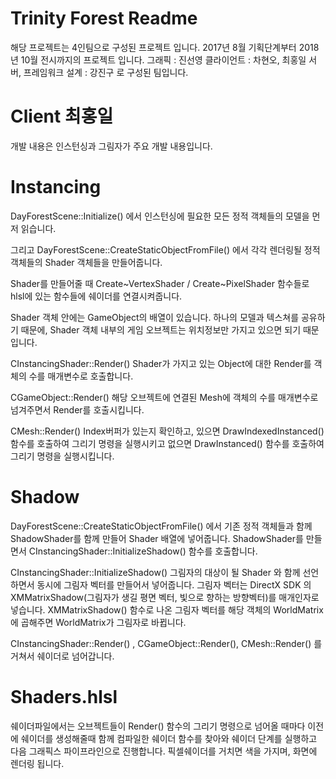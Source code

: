 # Trinity Forest Readme
해당 프로젝트는 4인팀으로 구성된 프로젝트 입니다.
2017년 8월 기획단계부터 2018년 10월 전시까지의 프로젝트 입니다.
그래픽 : 진선영
클라이언트 : 차현오, 최홍일
서버, 프레임워크 설계 : 강진구
로 구성된 팀입니다.

# Client 최홍일
개발 내용은 인스턴싱과 그림자가 주요 개발 내용입니다.

# Instancing
DayForestScene::Initialize() 에서
인스턴싱에 필요한 모든 정적 객체들의 모델을 먼저 읽습니다.

그리고 DayForestScene::CreateStaticObjectFromFile() 에서
각각 렌더링될 정적 객체들의 Shader 객체들을 만들어줍니다.

Shader를 만들어줄 때 Create~VertexShader / Create~PixelShader 함수들로
hlsl에 있는 함수들에 쉐이더를 연결시켜줍니다.

Shader 객체 안에는 GameObject의 배열이 있습니다.
하나의 모델과 텍스쳐를 공유하기 때문에,
Shader 객체 내부의 게임 오브젝트는 위치정보만 가지고 있으면 되기 때문입니다.

CInstancingShader::Render() 
Shader가 가지고 있는 Object에 대한 Render를 객체의 수를 매개변수로 호출합니다.

CGameObject::Render() 
해당 오브젝트에 연결된 Mesh에 객체의 수를 매개변수로 넘겨주면서 Render를 호출시킵니다.

CMesh::Render()
Index버퍼가 있는지 확인하고, 
있으면 DrawIndexedInstanced() 함수를 호출하여 그리기 명령을 실행시키고
없으면 DrawInstanced() 함수를 호출하여 그리기 명령을 실행시킵니다.

# Shadow
DayForestScene::CreateStaticObjectFromFile() 에서
기존 정적 객체들과 함께 ShadowShader를 함께 만들어 Shader 배열에 넣어줍니다.
ShadowShader를 만들면서 CInstancingShader::InitializeShadow() 함수를 호출합니다.

CInstancingShader::InitializeShadow()
그림자의 대상이 될 Shader 와 함께 선언하면서 동시에 그림자 벡터를 만들어서 넣어줍니다.
그림자 벡터는 DirectX SDK 의 XMMatrixShadow(그림자가 생길 평면 벡터, 빛으로 향하는 방향벡터)를 매개인자로 넣습니다.
XMMatrixShadow() 함수로 나온 그림자 벡터를 해당 객체의 WorldMatrix에 곱해주면 WorldMatrix가 그림자로 바뀝니다.

CInstancingShader::Render() , CGameObject::Render(), CMesh::Render() 를 거쳐서
쉐이더로 넘어갑니다.

# Shaders.hlsl
쉐이더파일에서는 오브젝트들이 Render() 함수의 그리기 명령으로 넘어올 때마다 이전에 쉐이더를 생성해줄때
함께 컴파일한 쉐이더 함수를 찾아와 쉐이더 단계를 실행하고 다음 그래픽스 파이프라인으로 진행합니다.
픽셀쉐이더를 거치면 색을 가지며, 화면에 렌더링 됩니다.
